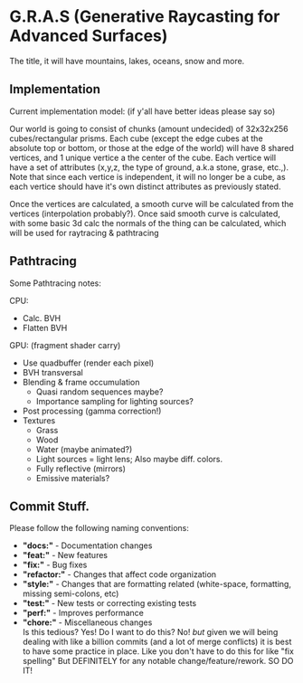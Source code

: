 # G.R.A.S (Generative Raycasting for Advanced Surfaces)

The title, it will have mountains, lakes, oceans, snow and more.

## Implementation

Current implementation model: (if y'all have better ideas please say so)

Our world is going to consist of chunks (amount undecided) of 32x32x256 cubes/rectangular prisms. Each cube (except the edge cubes at the absolute top or bottom, or those at the edge of the world) will have 8 shared vertices, and 1 unique vertice a the center of the cube. Each vertice will have a set of attributes (x,y,z, the type of ground, a.k.a stone, grase, etc.,). Note that since each vertice is independent, it will no longer be a cube, as each vertice should have it's own distinct attributes as previously stated.

Once the vertices are calculated, a smooth curve will be calculated from the vertices (interpolation probably?). Once said smooth curve is calculated, with some basic 3d calc the normals of the thing can be calculated, which will be used for raytracing & pathtracing

## Pathtracing

Some Pathtracing notes:

CPU:

- Calc. BVH
- Flatten BVH

GPU: (fragment shader carry)

- Use quadbuffer (render each pixel)
- BVH transversal
- Blending & frame occumulation
  - Quasi random sequences maybe?
  - Importance sampling for lighting sources?
- Post processing (gamma correction!)
- Textures
  - Grass
  - Wood
  - Water (maybe animated?)
  - Light sources = light lens; Also maybe diff. colors.
  - Fully reflective (mirrors)
  - Emissive materials?

## Commit Stuff.

Please follow the following naming conventions:

- **"docs:"** - Documentation changes
- **"feat:"** - New features
- **"fix:"** - Bug fixes
- **"refactor:"** - Changes that affect code organization
- **"style:"** - Changes that are formatting related (white-space, formatting, missing semi-colons, etc)
- **"test:"** - New tests or correcting existing tests
- **"perf:"** - Improves performance
- **"chore:"** - Miscellaneous changes  
  Is this tedious? Yes! Do I want to do this? No! _but_ given we will being dealing with like a billion commits (and a lot of merge conflicts) it is best to have some practice in place.
  Like you don't have to do this for like "fix spelling" But DEFINITELY for any notable change/feature/rework.
  SO DO IT!

